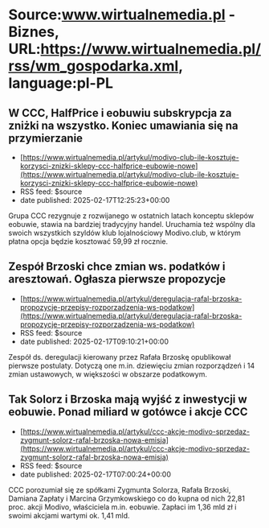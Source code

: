 # Source:www.wirtualnemedia.pl - Biznes, URL:https://www.wirtualnemedia.pl/rss/wm_gospodarka.xml, language:pl-PL

## W CCC, HalfPrice i eobuwiu subskrypcja za zniżki na wszystko. Koniec umawiania się na przymierzanie
 - [https://www.wirtualnemedia.pl/artykul/modivo-club-ile-kosztuje-korzysci-znizki-sklepy-ccc-halfprice-eubowie-nowe](https://www.wirtualnemedia.pl/artykul/modivo-club-ile-kosztuje-korzysci-znizki-sklepy-ccc-halfprice-eubowie-nowe)
 - RSS feed: $source
 - date published: 2025-02-17T12:25:23+00:00

Grupa CCC rezygnuje z rozwijanego w ostatnich latach konceptu sklepów eobuwie, stawia na bardziej tradycyjny handel. Uruchamia też wspólny dla swoich wszystkich szyldów klub lojalnościowy Modivo.club, w którym płatna opcja będzie kosztować 59,99 zł rocznie.

## Zespół Brzoski chce zmian ws. podatków i aresztowań. Ogłasza pierwsze propozycje
 - [https://www.wirtualnemedia.pl/artykul/deregulacja-rafal-brzoska-propozycje-przepisy-rozporzadzenia-ws-podatkow](https://www.wirtualnemedia.pl/artykul/deregulacja-rafal-brzoska-propozycje-przepisy-rozporzadzenia-ws-podatkow)
 - RSS feed: $source
 - date published: 2025-02-17T09:10:21+00:00

Zespół ds. deregulacji kierowany przez Rafała Brzoskę opublikował pierwsze postulaty. Dotyczą one m.in. dziewięciu zmian rozporządzeń i 14 zmian ustawowych, w większości w obszarze podatkowym.

## Tak Solorz i Brzoska mają wyjść z inwestycji w eobuwie. Ponad miliard w gotówce i akcje CCC
 - [https://www.wirtualnemedia.pl/artykul/ccc-akcje-modivo-sprzedaz-zygmunt-solorz-rafal-brzoska-nowa-emisja](https://www.wirtualnemedia.pl/artykul/ccc-akcje-modivo-sprzedaz-zygmunt-solorz-rafal-brzoska-nowa-emisja)
 - RSS feed: $source
 - date published: 2025-02-17T07:00:24+00:00

CCC porozumiał się ze spółkami Zygmunta Solorza, Rafała Brzoski, Damiana Zapłaty i Marcina Grzymkowskiego co do kupna od nich 22,81 proc. akcji Modivo, właściciela m.in. eobuwie. Zapłaci im 1,36 mld zł i swoimi akcjami wartymi ok. 1,41 mld.

